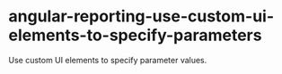 # angular-reporting-use-custom-ui-elements-to-specify-parameters
Use custom UI elements to specify parameter values.
